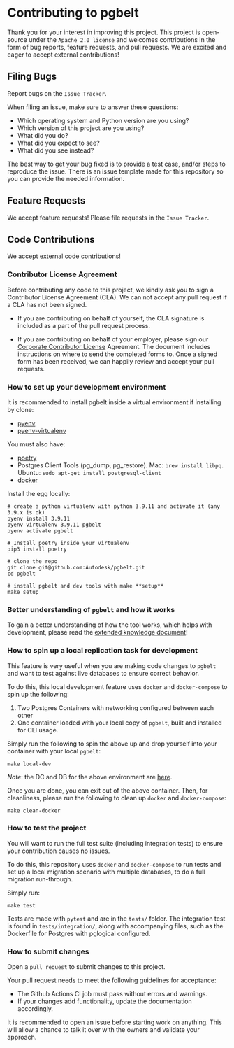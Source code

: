 # Contributing to pgbelt

Thank you for your interest in improving this project. This project is open-source under the `Apache 2.0 license` and welcomes contributions in the form of bug reports, feature requests, and pull requests. We are excited and eager to accept external contributions!

## Filing Bugs

Report bugs on the `Issue Tracker`.

When filing an issue, make sure to answer these questions:

- Which operating system and Python version are you using?
- Which version of this project are you using?
- What did you do?
- What did you expect to see?
- What did you see instead?

The best way to get your bug fixed is to provide a test case, and/or steps to reproduce the issue. There is an issue template made for this repository so you can provide the needed information.

## Feature Requests

We accept feature requests! Please file requests in the `Issue Tracker`.

## Code Contributions

We accept external code contributions!

### Contributor License Agreement

Before contributing any code to this project, we kindly ask you to sign a Contributor License Agreement (CLA). We can not accept any pull request if a CLA has not been signed.

- If you are contributing on behalf of yourself, the CLA signature is included as a part of the pull request process.

- If you are contributing on behalf of your employer, please sign our [Corporate Contributor License](https://github.com/Autodesk/autodesk.github.io/releases/download/1.0/ADSK.Form.Corp.Contrib.Agmt.for.Open.Source.docx) Agreement. The document includes instructions on where to send the completed forms to. Once a signed form has been received, we can happily review and accept your pull requests.

### How to set up your development environment

It is recommended to install pgbelt inside a virtual environment if installing by clone:

- [pyenv](https://github.com/pyenv/pyenv)
- [pyenv-virtualenv](https://github.com/pyenv/pyenv-virtualenv)

You must also have:

- [poetry](https://github.com/python-poetry/poetry)
- Postgres Client Tools (pg_dump, pg_restore). Mac: `brew install libpq`. Ubuntu: `sudo apt-get install postgresql-client`
- [docker](https://www.docker.com/)

Install the egg locally:

    # create a python virtualenv with python 3.9.11 and activate it (any 3.9.x is ok)
    pyenv install 3.9.11
    pyenv virtualenv 3.9.11 pgbelt
    pyenv activate pgbelt

    # Install poetry inside your virtualenv
    pip3 install poetry

    # clone the repo
    git clone git@github.com:Autodesk/pgbelt.git
    cd pgbelt

    # install pgbelt and dev tools with make **setup**
    make setup

### Better understanding of `pgbelt` and how it works

To gain a better understanding of how the tool works, which helps with development, please read the [extended knowledge document](docs/extended_knowledge.md)!

### How to spin up a local replication task for development

This feature is very useful when you are making code changes to `pgbelt` and want to test against live databases to ensure correct behavior.

To do this, this local development feature uses `docker` and `docker-compose` to spin up the following:

1. Two Postgres Containers with networking configured between each other
2. One container loaded with your local copy of `pgbelt`, built and installed for CLI usage.

Simply run the following to spin the above up and drop yourself into your container with your local `pgbelt`:

    make local-dev

_Note_: the DC and DB for the above environment are [here](https://github.com/Autodesk/pgbelt/blob/main/tests/integration/conftest.py#L20-L21).

Once you are done, you can exit out of the above container. Then, for cleanliness, please run the following to clean up `docker` and `docker-compose`:

    make clean-docker

### How to test the project

You will want to run the full test suite (including integration tests) to ensure your contribution causes no issues.

To do this, this repository uses `docker` and `docker-compose` to run tests and set up a local migration scenario with multiple databases, to do a full migration run-through.

Simply run:

    make test

Tests are made with `pytest` and are in the `tests/` folder. The integration test is found in `tests/integration/`, along with accompanying files, such as the Dockerfile for Postgres with pglogical configured.

### How to submit changes

Open a `pull request` to submit changes to this project.

Your pull request needs to meet the following guidelines for acceptance:

- The Github Actions CI job must pass without errors and warnings.
- If your changes add functionality, update the documentation accordingly.

It is recommended to open an issue before starting work on anything. This will allow a chance to talk it over with the owners and validate your approach.
